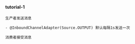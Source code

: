 #### tutorial-1

```
生产者发送消息

- @InboundChannelAdapter(Source.OUTPUT) 默认每隔1s发送一次

```

```
消费者接受消息

```